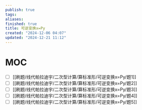 ```yaml
---
publish: true
tags: 
aliases: 
finished: true
title: 可逆变换x=Py
created: "2024-12-06 04:07"
updated: "2024-12-21 11:12"
---
```

# MOC

- [ ] [[刷题/线代帕拉迪宇/二次型计算/算标准形/可逆变换x=Py/题1]]
- [ ] [[刷题/线代帕拉迪宇/二次型计算/算标准形/可逆变换x=Py/题2]]
- [ ] [[刷题/线代帕拉迪宇/二次型计算/算标准形/可逆变换x=Py/题3]]
- [ ] [[刷题/线代帕拉迪宇/二次型计算/算标准形/可逆变换x=Py/题4]]
- [ ] [[刷题/线代帕拉迪宇/二次型计算/算标准形/可逆变换x=Py/题5]]
